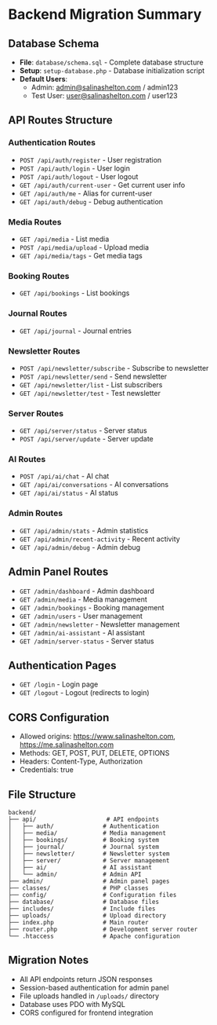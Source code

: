 # Backend Migration Summary

## Database Schema
- **File**: `database/schema.sql` - Complete database structure
- **Setup**: `setup-database.php` - Database initialization script
- **Default Users**:
  - Admin: admin@salinashelton.com / admin123
  - Test User: user@salinashelton.com / user123

## API Routes Structure

### Authentication Routes
- `POST /api/auth/register` - User registration
- `POST /api/auth/login` - User login
- `POST /api/auth/logout` - User logout
- `GET /api/auth/current-user` - Get current user info
- `GET /api/auth/me` - Alias for current-user
- `GET /api/auth/debug` - Debug authentication

### Media Routes
- `GET /api/media` - List media
- `POST /api/media/upload` - Upload media
- `GET /api/media/tags` - Get media tags

### Booking Routes
- `GET /api/bookings` - List bookings

### Journal Routes
- `GET /api/journal` - Journal entries

### Newsletter Routes
- `POST /api/newsletter/subscribe` - Subscribe to newsletter
- `POST /api/newsletter/send` - Send newsletter
- `GET /api/newsletter/list` - List subscribers
- `GET /api/newsletter/test` - Test newsletter

### Server Routes
- `GET /api/server/status` - Server status
- `POST /api/server/update` - Server update

### AI Routes
- `POST /api/ai/chat` - AI chat
- `GET /api/ai/conversations` - AI conversations
- `GET /api/ai/status` - AI status

### Admin Routes
- `GET /api/admin/stats` - Admin statistics
- `GET /api/admin/recent-activity` - Recent activity
- `GET /api/admin/debug` - Admin debug

## Admin Panel Routes
- `GET /admin/dashboard` - Admin dashboard
- `GET /admin/media` - Media management
- `GET /admin/bookings` - Booking management
- `GET /admin/users` - User management
- `GET /admin/newsletter` - Newsletter management
- `GET /admin/ai-assistant` - AI assistant
- `GET /admin/server-status` - Server status

## Authentication Pages
- `GET /login` - Login page
- `GET /logout` - Logout (redirects to login)

## CORS Configuration
- Allowed origins: https://www.salinashelton.com, https://me.salinashelton.com
- Methods: GET, POST, PUT, DELETE, OPTIONS
- Headers: Content-Type, Authorization
- Credentials: true

## File Structure
```
backend/
├── api/                    # API endpoints
│   ├── auth/              # Authentication
│   ├── media/             # Media management
│   ├── bookings/          # Booking system
│   ├── journal/           # Journal system
│   ├── newsletter/        # Newsletter system
│   ├── server/            # Server management
│   ├── ai/                # AI assistant
│   └── admin/             # Admin API
├── admin/                 # Admin panel pages
├── classes/               # PHP classes
├── config/                # Configuration files
├── database/              # Database files
├── includes/              # Include files
├── uploads/               # Upload directory
├── index.php              # Main router
├── router.php             # Development server router
└── .htaccess              # Apache configuration
```

## Migration Notes
- All API endpoints return JSON responses
- Session-based authentication for admin panel
- File uploads handled in `/uploads/` directory
- Database uses PDO with MySQL
- CORS configured for frontend integration 